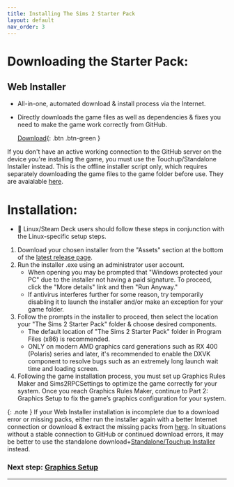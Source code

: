 ```yaml
---
title: Installing The Sims 2 Starter Pack
layout: default
nav_order: 3
---
```


# Downloading the Starter Pack:
## Web Installer
   - All-in-one, automated download & install process via the Internet.
   - Directly downloads the game files as well as dependencies & fixes you need to make the game work correctly from GitHub.

     [Download](https://github.com/voicemxil/ts2-starter-pack/releases/latest){: .btn .btn-green }

If you don't have an active working connection to the GitHub server on the device you're installing the game, you must use the Touchup/Standalone Installer instead. This is the offline installer script only, which requires separately downloading the game files to the game folder before use. They are avaialable [here](https://github.com/mintalien/The-Puppets-2-Definitive-Edition/releases/tag/v12).

# Installation:
- 🐧 Linux/Steam Deck users should follow these steps in conjunction with the Linux-specific setup steps.
1. Download your chosen installer from the "Assets" section at the bottom of the [latest release page](https://github.com/voicemxil/TS2-Starter-Pack).
1. Run the installer .exe using an administrator user account.
   - When opening you may be prompted that "Windows protected your PC" due to the installer not having a paid signature. To proceed, click the "More details" link and then "Run Anyway."
   - If antivirus interferes further for some reason, try temporarily disabling it to launch the installer and/or make an exception for your game folder.
1. Follow the prompts in the installer to proceed, then select the location your "The Sims 2 Starter Pack" folder & choose desired components.
   - The default location of "The Sims 2 Starter Pack" folder in Program Files (x86) is recommended. 
   - ONLY on modern AMD graphics card generations such as RX 400 (Polaris) series and later, it's recommended to enable the DXVK component to resolve bugs such as an extremely long launch wait time and loading screen.
1. Following the game installation process, you must set up Graphics Rules Maker and Sims2RPCSettings to optimize the game correctly for your system. Once you reach Graphics Rules Maker, continue to Part 2: Graphics Setup to fix the game’s graphics configuration for your system.

{: .note }
If your Web Installer installation is incomplete due to a download error or missing packs, either run the installer again with a better Internet connection or download & extract the missing packs from [here](https://github.com/mintalien/The-Puppets-2-Definitive-Edition/releases/v12). In situations without a stable connection to GitHub or continued download errors, it may be better to use the standalone download+[Standalone/Touchup Installer](/standalone) instead.

### Next step: [Graphics Setup](/TS2-Starter-Pack/graphics-setup)

---

